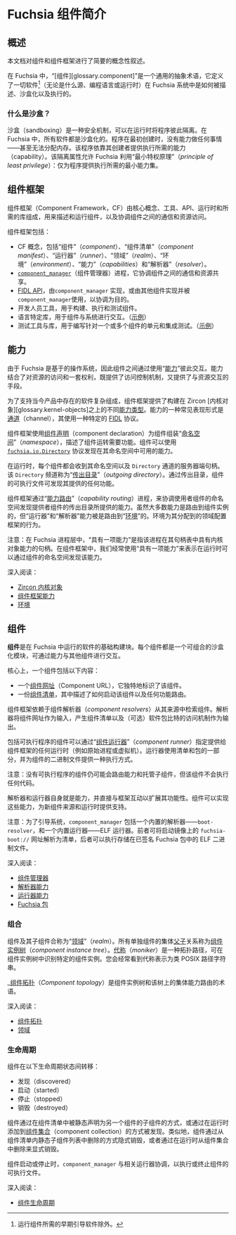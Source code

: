 <!--
# Introduction to Fuchsia components
 -->
# Fuchsia 组件简介

<!--
## Overview
 -->
## 概述

<!--
This document offers a brief conceptual overview of Components and the
Component Framework.
 -->
本文档对组件和组件框架进行了简要的概念性叙述。

<!--
In Fuchsia, _[component][glossary.component]_ is the term for the common
abstraction that defines how all software[^1] (regardless of source,
programming language, or runtime) is described, sandboxed, and executed on a
Fuchsia system.
 -->
在 Fuchsia 中，“[组件][glossary.component]”是一个通用的抽象术语，它定义了一切软件[^1]（无论是什么源、编程语言或运行时）在 Fuchsia 系统中是如何被描述、沙盒化以及执行的。

<!--
[^1]: With the exception of early-boot software necessary to run components.
 -->
[^1]: 运行组件所需的早期引导软件除外。

<!--
### What is sandboxing?
 -->
### 什么是沙盒？

<!--
Sandboxing is a security mechanism to isolate programs from each other at
runtime. In Fuchsia, all software is sandboxed. When a program is initially
created, it does not have the ability to do anything -- not even to allocate
memory. The program relies on its creator to provide the capabilities needed
for it to execute. This isolation property allows Fuchsia to employ the
_principle of least privilege_: programs are provided only the minimal set
of capabilities needed to execute.
 -->
沙盒（sandboxing）是一种安全机制，可以在运行时将程序彼此隔离。在 Fuchsia 中，所有软件都是沙盒化的。程序在最初创建时，没有能力做任何事情——甚至无法分配内存。该程序依靠其创建者提供执行所需的能力（capability）。该隔离属性允许 Fuchsia 利用“最小特权原理”（_principle of least privilege_）：仅为程序提供执行所需的最小能力集。

<!--
## Component Framework
 -->
## 组件框架

<!--
The Component Framework (CF) consists of the core concepts, tools, APIs,
runtime, and libraries necessary to describe and run components and to
coordinate communication and access to resources between components.
 -->
组件框架（Component Framework，CF）由核心概念、工具、API、运行时和所需的库组成，用来描述和运行组件，以及协调组件之间的通信和资源访问。

<!--
The Component Framework includes:
 -->
组件框架包括：

<!--
-   CF concepts, including _component_, _component manifest_,
    _runner_, _realm_, _environment_, _capabilities_, and _resolver_.
-   The [`component_manager`][doc-component-manager] process, which coordinates
    the communication and sharing of resources between components.
-   [FIDL APIs](#fidl-apis) implemented by `component_manager`, or implemented
    by other components and used by `component_manager`, for the purposes of
    coordination.
-   Developer tools to build, execute, and test components.
-   Language-specific libraries for components to use to
    interact with the system. ([example](/sdk/lib/sys))
-   Testing tools and libraries to write unit and integration tests that
    exercise one or many components.
    ([example][doc-realm-builder])
 -->
-   CF 概念，包括“组件”（_component_）、“组件清单”（_component manifest_）、“运行器”（_runner_）、“领域”（_realm_）、“环境”（_environment_）、“能力”（_capabilities_）和“解析器”（_resolver_）。
-   [`component_manager`][doc-component-manager]（组件管理器）进程，它协调组件之间的通信和资源共享。
-   [FIDL API](#fidl-apis)，由`component_manager` 实现，或由其他组件实现并被`component_manager`使用，以协调为目的。
-   开发人员工具，用于构建、执行和测试组件。
-   语言特定库，用于组件与系统进行交互。（[示例](/sdk/lib/sys)）
-   测试工具与库，用于编写针对一个或多个组件的单元和集成测试。（[示例][doc-realm-builder]）

<!--
## Capabilities
 -->
## 能力

<!--
Since Fuchsia is a capability-based operating system, components interact with
each other through the use of _[capabilities][glossary.capability]_.
A capability combines access to a resource and a set of rights, providing both a
mechanism for access control and a means by which to interact with the resource.
 -->
由于 Fuchsia 是基于的操作系统，因此组件之间通过使用“[能力][glossary.capability]”彼此交互。能力结合了对资源的访问和一套权利，既提供了访问控制机制，又提供了与资源交互的手段。

<!--
To support the complex composition of software present in today's products, the
Component Framework provides distinct [capability types][doc-capabilities] built
upon Zircon [kernel objects][glossary.kernel-object].
A common representation of a capability is a [channel][glossary.channel] that
speaks a particular [FIDL][glossary.fidl] protocol.
 -->
为了支持当今产品中存在的软件复杂组成，组件框架提供了构建在 Zircon [内核对象][glossary.kernel-objects]之上的不同[能力类型][doc-capabilities]。能力的一种常见表现形式是[通道][glossary.channel]（channel），其使用一种特定的 [FIDL][glossary.fidl] 协议。

<!--
The Component Framework assembles the _[namespace][glossary.namespace]_ for a
component using [component declarations][glossary.component-declaration] that
describe the capabilities the component requires to function.
Components can discover the available capabilities in their namespace using the
[`fuchsia.io.Directory`][fidl-directory] protocol.
 -->
组件框架使用[组件声明][glossary.component-declaration]（component declaration）为组件组装“[命名空间][glossary.namespace]”（_namespace_），描述了组件运转需要功能。组件可以使用 [`fuchsia.io.Directory`][fidl-directory] 协议发现在其命名空间中可用的能力。

<!--
At runtime, every component receives its namespace as well as a handle to the
server end of a `Directory` channel. This `Directory` channel is called the
the _[outgoing directory][glossary.outgoing-directory]_. Through the
outgoing directory, the component's executable makes discoverable any
capabilities that it provides.
 -->
在运行时，每个组件都会收到其命名空间以及 `Directory` 通道的服务器端句柄。该 `Directory` 频道称为“[传出目录][glossary.outgoing-directory]”（_outgoing directory_）。通过传出目录，组件的可执行文件可发现其提供的任何功能。

<!--
The Component Framework brokers discovery from a providing component's
outgoing directory to a consuming component's namespace through a process called
_[capability routing][glossary.capability-routing]_.
While most capabilities are routed to component instances, _runner_ and
_resolver_ capabilities are routed to _[environments][glossary.environment]_.
Environments configure the behavior of the framework for the realms to which
they are assigned.
 -->
组件框架通过“[能力路由][glossary.capability-routing]”（_capability routing_）进程，来协调使用者组件的命名空间发现提供者组件的传出目录所提供的能力。虽然大多数能力是路由到组件实例的，但“运行器”和“解析器”能力被是路由到“[环境][glossary.environment]”的。环境为其分配到的领域配置框架的行为。

<!--
Note: In the Fuchsia process layer, "having a capability" means the process
holds a handle to the kernel object capability in its handle table. In the
Component Framework, we often use "having a capability" to mean that the
capability is discoverable through the component's namespace at runtime.
 -->
注意：在 Fuchsia 进程层中，“具有一项能力”是指该进程在其句柄表中具有内核对象能力的句柄。在组件框架中，我们经常使用“具有一项能力”来表示在运行时可以通过组件的命名空间发现该能力。

<!--
Further reading:
 -->
深入阅读：

<!--
* [Zircon kernel objects][doc-kernel-objects]
* [Component Framework capabilities][doc-capabilities]
* [Environments][doc-environments]
 -->
* [Zircon 内核对象][doc-kernel-objects]
* [组件框架能力][doc-capabilities]
* [环境][doc-environments]

<!--
## Components
 -->
## 组件

<!--
_Components_ are the foundational building blocks of software running in Fuchsia.
Each component is a composable, sandboxed module that interacts with other
components through capabilities.
 -->
**组件**是在 Fuchsia 中运行的软件的基础构建块。每个组件都是一个可组合的沙盒化模块，可通过能力与其他组件进行交互。

<!--
At its core, a component consists of the following:
 -->
核心上，一个组件包括以下内容：

<!--
* A [Component URL][glossary.component-url], which uniquely identifies that
  component.
* A [Component manifest][glossary.component-manifest], which describes how to
  launch the component, as well as any capability routes.
 -->
* 一个[组件网址][glossary.component-url]（Component URL），它独特地标识了该组件。
* 一份[组件清单][glossary.component-manifest]，其中描述了如何启动该组件以及任何功能路由。

<!--
The Component Framework relies on _component resolvers_ to retrieve components
from their origin. Resolvers take a component URL as an input and produce a
component manifest and (optionally) an access mechanism to the bytes of a
software package as output.
 -->
组件框架依赖于组件解析器（_component resolvers_）从其来源中检索组件。解析器将组件网址作为输入，产生组件清单以及（可选）软件包比特的访问机制作为输出。

<!--
Components that include an executable program may specify any runtime
(such as a raw process or a virtual machine) provided to the Component Framework
through a _[component runner][glossary.runner]_. Runners consume parts of the
manifest and the package, and provide the component's binary with a way to
execute.
 -->
包括可执行程序的组件可以通过“[组件运行器][glossary.runner]”（_component runner_）指定提供给组件框架的任何运行时（例如原始进程或虚拟机）。运行器使用清单和包的一部分，并为组件的二进制文件提供一种执行方式。

<!--
Note: Components without an executable program may still route capabilities and
host children, but no code will be executed for the component.
 -->
注意：没有可执行程序的组件仍可能会路由能力和托管子组件，但该组件不会执行任何代码。

<!--
Resolvers and runners are themselves capabilities and interact directly with the
framework to extend its functionality. Components can implement these
capabilities to add support for new component origins and runtimes.
 -->
解析器和运行器自身就是能力，并直接与框架互动以扩展其功能性。组件可以实现这些能力，为新组件来源和运行时提供支持。

<!--
Note: To bootstrap the system, `component_manager` includes a built-in
resolver, the `boot-resolver`, which resolves `fuchsia-boot://` URLs to
manifests on the boot image, as well as a built-in runner, the ELF runner,
which executes ELF binaries stored in signed Fuchsia packages.
 -->
注意：为了引导系统，`component_manager` 包括一个内置的解析器——`boot-resolver`，和一个内置运行器——ELF 运行器。前者可将启动镜像上的 `fuchsia-boot://` 网址解析为清单，后者可以执行存储在已签名 Fuchsia 包中的 ELF 二进制文件。

<!--
Further reading:
 -->
深入阅读：

<!--
* [Component manager][doc-component-manager]
* [Resolver capability][doc-resolvers]
* [Runner capability][doc-runners]
* [Fuchsia packages][doc-packages]
 -->
* [组件管理器][doc-component-manager]
* [解析器能力][doc-resolvers]
* [运行器能力][doc-runners]
* [Fuchsia 包][doc-packages]

<!--
### Composition
 -->
### 组合

<!--
A component together with its children are referred to as a
_[realm][glossary.realm]_.
The collective [parent][glossary.parent-component-instance] and
[child][glossary.child-component-instance] relationships of all individual
components are referred to as the
_[component instance tree][glossary.component-instance-tree]_.
A _[moniker][glossary.moniker]_ is a topological path that identifies a specific
component instance within a component instance tree. You will often see
monikers represented as POSIX-like path strings.
 -->
组件及其子组件合称为“[领域][glossary.realm]”（_realm_）。所有单独组件的集体[父][glossary.parent-component-instance][子][glossary.child-component-instance]关系称为[组件实例树][glossary.component-instance-tree]（_component instance tree_）。[代称][glossary.moniker]（_moniker_）是一种拓扑路径，可在组件实例树中识别特定的组件实例。您会经常看到代称表示为类 POSIX 路径字符串。

<!--
_[Component topology][glossary.component-topology]_ is the term for the
component instance tree and the collective capability routes over that tree.
 -->
_[组件拓扑][glossary.component-topology]（_Component topology_）是组件实例树和该树上的集体能力路由的术语。

<!--
Further reading:
 -->
深入阅读：

<!--
* [Component topology][doc-topology]
* [Realms][doc-realms]
 -->
* [组件拓扑][doc-topology]
* [领域][doc-realms]

<!--
### Lifecycle
 -->
### 生命周期

<!--
Components move through the following lifecycle states:
 -->
组件在以下生命周期状态间转移：

<!--
* Discovered
* Started
* Stopped
* Destroyed
 -->
* 发现（discovered）
* 启动（started）
* 停止（stopped）
* 销毁（destroyed）

<!--
Components are discovered either a) by virtue of being statically declared as a
child of another component in a component manifest, or b) by being added to a
[component collection][glossary.component-collection] at runtime. Similarly,
components are destroyed implicitly by being removed from the list of static
children in a component manifest, or explicitly by being removed from a
component collection at runtime.
 -->
组件通过在组件清单中被静态声明为另一个组件的子组件的方式，或通过在运行时添加到[组件集合][glossary.component-collection]（component collection）的方式被发现。类似地，组件通过从组件清单内静态子组件列表中删除的方式隐式销毁，或者通过在运行时从组件集合中删除来显式销毁。

<!--
When a component is started or stopped, `component_manager` coordinates with
the appropriate runner to execute or terminate the component's executable.
 -->
组件启动或停止时，`component_manager` 与相关运行器协调，以执行或终止组件的可执行文件。

<!--
Further reading:
 -->
深入阅读：

<!--
* [Component lifecycle][doc-lifecycle]
 -->
* [组件生命周期][doc-lifecycle]

[fidl-directory]: https://fuchsia.dev/reference/fidl/fuchsia.io#Directory
[glossary.capability]: /glossary#capability
[glossary.handle]: /glossary#handle
[glossary.channel]: /glossary#channel
[glossary.realm]: /glossary#realm
[glossary.environment]: /glossary#environment
[glossary.outgoing-directory]: /glossary#outgoing-directory
[glossary.moniker]: /glossary#moniker
[glossary.runner]: /glossary#runner
[glossary.parent-component-instance]: /glossary#parent-component-instance
[glossary.child-component-instance]: /glossary#child-component-instance
[glossary.component-collection]: /glossary#component-collection
[glossary.component-manifest]: /glossary#component-manifest
[glossary.component-url]: /glossary#component-url
[glossary.component-instance-tree]: /glossary#component-instance-tree
[glossary.component-topology]: /glossary#component-topology
[glossary.namespace]: /glossary#namespace
[glossary.component-declaration]: /glossary#component-declaration
[glossary.kernel-object]: /glossary#kernel-object
[glossary.capability-routing]: /glossary#capability-routing
[glossary.fidl]: /glossary#fidl
[doc-capabilities]: /concepts/components/v2/capabilities/README.md
[doc-kernel-objects]: /reference/kernel_objects/objects.md
[doc-storage-capability]: /concepts/components/v2/capabilities/storage.md
[doc-component-manager]: /concepts/components/v2/component_manager.md
[doc-declarations]: /concepts/components/v2/component_manifests.md#component-declaration
[doc-design-principles]: /concepts/components/v2/design_principles.md
[doc-environments]: /concepts/components/v2/environments.md
[doc-instances]: /concepts/components/v2/topology.md#component-instances
[doc-lifecycle]: /concepts/components/v2/lifecycle.md
[doc-realm-builder]: /development/testing/components/realm_builder.md
[doc-realms]: /concepts/components/v2/realms.md
[doc-runners]: /concepts/components/v2/capabilities/runners.md
[doc-resolvers]: /concepts/components/v2/capabilities/resolvers.md
[doc-topology]: /concepts/components/v2/topology.md
[doc-packages]: /concepts/packages/package.md
